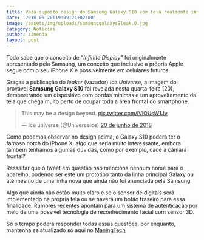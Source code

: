```yaml
---
title: Vaza suposto design do Samsung Galaxy S10 com tela realmente infinita
date: '2018-06-20T19:09:24+02:00'
image: /assets/img/uploads/samsunggalaxys9leak.0.jpg
category: Noticias
author: zinenda
layout: post
---
```

Todo sabe que o conceito de _"Infinite Display"_ foi originalmente apresentado pela Samsung, um conceito que inclusive a própria Apple segue com o seu iPhone X e possivelmente em celulares futuros.

Graças a publicação do _leaker_ (vazador) _Ice Universe_, a imagem do provável **Samsung Galaxy S10** foi revelada nesta quarta-feira (20), demonstrando um dispositivo com bordas mínimas e um aproveitamento da tela que chega muito perto de ocupar toda a área frontal do smartphone.

<blockquote class="twitter-tweet" data-lang="pt"><p lang="en" dir="ltr">This may be a design beyond. <a href="https://t.co/lViQUsW1Jv">pic.twitter.com/lViQUsW1Jv</a></p>&mdash; Ice universe (@UniverseIce) <a href="https://twitter.com/UniverseIce/status/1009341170571341824?ref_src=twsrc%5Etfw">20 de junho de 2018</a></blockquote>

<script async src="https://platform.twitter.com/widgets.js" charset="utf-8"></script>



Como podemos observar no design acima, o Galaxy S10 poderá ter o famoso notch do iPhone X, algo que seria muito interessante, embora também tenhamos algumas dúvidas, como por exemplo, cadê a câmara frontal?

Ressaltar que o tweet em questão não menciona nenhum nome para o aparelho, podendo ser este um protótipo tanto da linha principal Galaxy ou até mesmo de uma linha nova que ainda não foi anunciada pela Samsung.

Algo que ainda não estão muito claro é se o sensor de digitais será implementado na própria tela ou se haverá um botão traseiro para essa finalidade. Rumores recentes apontam para um sistema de autenticação por meio de uma possível tecnologia de reconhecimento facial com sensor 3D.

Só o tempo poderá responder todas essas questões, por enquanto, mantenha se atualizado só aqui no [ManingTech](/)
